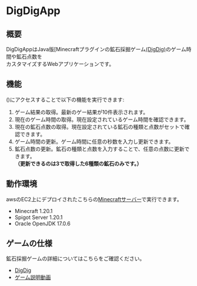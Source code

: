 # DigDigApp
## 概要
DigDigAppはJava版[Minecraftプラグインの鉱石採掘ゲーム[(DigDig)](https://github.com/tai442/DigDig.git)のゲーム時間や鉱石点数を  
カスタマイズするWebアプリケーションです。
## 機能
()にアクセスすることで以下の機能を実行できます:
1. ゲーム結果の取得。最新のゲー結果が10件表示されます。
2. 現在のゲーム時間の取得。現在設定されているゲーム時間を確認できます。
3. 現在の鉱石点数の取得。現在設定されている鉱石の種類と点数がセットで確認できます。
4. ゲーム時間の更新。ゲーム時間に任意の秒数を入力し更新できます。
5. 鉱石点数の更新。鉱石の種類と点数を入力することで、任意の点数に更新できます。  
   **（更新できるのは3で取得した6種類の鉱石のみです。）**
## 動作環境  
awsのEC2上にデプロイされたこちらの[Minecraftサーバー]()で実行できます。
- Minecraft 1.20.1
- Spigot Server 1.20.1
- Oracle OpenJDK 17.0.6
## ゲームの仕様 
鉱石採掘ゲームの詳細についてはこちらをご確認ください。
- [DigDig](https://github.com/tai442/DigDig.git)
- [ゲーム説明動画](https://youtu.be/WqAqVxleHys)
